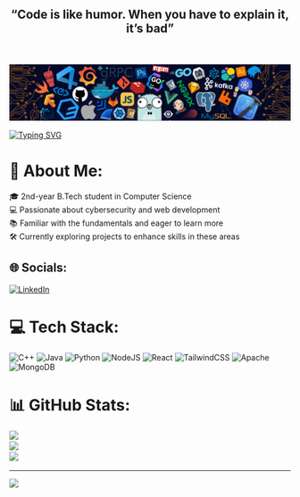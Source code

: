 ## <p align="center" > “Code is like humor. When you have to explain it, it’s bad” </p>

<br>

<p align="center">
  <img alt="Header Image" src="https://raw.githubusercontent.com/Deepam02/Deepam02/main/top_image.png" />
</p>

[![Typing SVG](https://readme-typing-svg.herokuapp.com?color=%230EF746&size=30&center=true&width=1000&height=150&lines=Hi+there+%F0%9F%91%8B;I+am+Deepam+Goyal;I+am+a+Cyber+Security+enthusiast+)](https://git.io/typing-svg)



# 💫 About Me:
🎓 2nd-year B.Tech student in Computer Science<br>💻 Passionate about cybersecurity and web development<br>📚 Familiar with the fundamentals and eager to learn more<br>🛠️ Currently exploring projects to enhance skills in these areas


## 🌐 Socials:
[![LinkedIn](https://img.shields.io/badge/LinkedIn-%230077B5.svg?logo=linkedin&logoColor=white)](https://linkedin.com/in/https://www.linkedin.com/in/deepam-goyal/) 

# 💻 Tech Stack:
![C++](https://img.shields.io/badge/c++-%2300599C.svg?style=for-the-badge&logo=c%2B%2B&logoColor=white) ![Java](https://img.shields.io/badge/java-%23ED8B00.svg?style=for-the-badge&logo=openjdk&logoColor=white) ![Python](https://img.shields.io/badge/python-3670A0?style=for-the-badge&logo=python&logoColor=ffdd54) ![NodeJS](https://img.shields.io/badge/node.js-6DA55F?style=for-the-badge&logo=node.js&logoColor=white) ![React](https://img.shields.io/badge/react-%2320232a.svg?style=for-the-badge&logo=react&logoColor=%2361DAFB) ![TailwindCSS](https://img.shields.io/badge/tailwindcss-%2338B2AC.svg?style=for-the-badge&logo=tailwind-css&logoColor=white) ![Apache](https://img.shields.io/badge/apache-%23D42029.svg?style=for-the-badge&logo=apache&logoColor=white) ![MongoDB](https://img.shields.io/badge/MongoDB-%234ea94b.svg?style=for-the-badge&logo=mongodb&logoColor=white)
# 📊 GitHub Stats:
![](https://github-readme-stats.vercel.app/api?username=Deepam02&theme=dark&hide_border=false&include_all_commits=false&count_private=false)<br/>
![](https://github-readme-streak-stats.herokuapp.com/?user=Deepam02&theme=dark&hide_border=false)<br/>
![](https://github-readme-stats.vercel.app/api/top-langs/?username=Deepam02&theme=dark&hide_border=false&include_all_commits=false&count_private=false&layout=compact)

---
[![](https://visitcount.itsvg.in/api?id=Deepam02&icon=0&color=0)](https://visitcount.itsvg.in)


